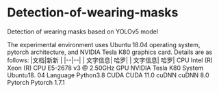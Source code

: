# Detection-of-wearing-masks
Detection of wearing masks based on YOLOv5 model

The experimental environment uses Ubuntu 18.04 operating system, pytorch architecture, and NVIDIA Tesla K80 graphics card. Details are as follows: 
|文档|新新 |
|--|--|
|  文字信息|  哈罗|
|  文字信息|  哈罗|
CPU	            Intel (R) Xeon (R) CPU E5-2678 v3 @ 2.50GHz
GPU	               NVIDIA Tesla K80
System	             Ubuntu18. 04
Language	           Python3.8
CUDA	               CUDA 11.0
cuDNN	               cuDNN 8.0
Pytorch	           Pytorch 1.7.1
